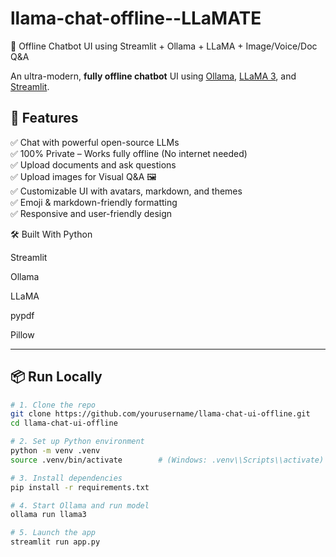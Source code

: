 # llama-chat-offline--LLaMATE
💬 Offline Chatbot UI using Streamlit + Ollama + LLaMA + Image/Voice/Doc Q&amp;A

An ultra-modern, **fully offline chatbot** UI using [Ollama](https://ollama.com), [LLaMA 3](https://ollama.com/library/llama3), and [Streamlit](https://streamlit.io).

## 🚀 Features

✅ Chat with powerful open-source LLMs  
✅ 100% Private – Works fully offline (No internet needed)  
✅ Upload documents and ask questions  
✅ Upload images for Visual Q&A 🖼️   
✅ Customizable UI with avatars, markdown, and themes   
✅ Emoji & markdown-friendly formatting  
✅ Responsive and user-friendly design

🛠️ Built With
Python

Streamlit

Ollama

LLaMA

pypdf

Pillow


---

## 📦 Run Locally

```bash
# 1. Clone the repo
git clone https://github.com/yourusername/llama-chat-ui-offline.git
cd llama-chat-ui-offline

# 2. Set up Python environment
python -m venv .venv
source .venv/bin/activate        # (Windows: .venv\\Scripts\\activate)

# 3. Install dependencies
pip install -r requirements.txt

# 4. Start Ollama and run model
ollama run llama3

# 5. Launch the app
streamlit run app.py

